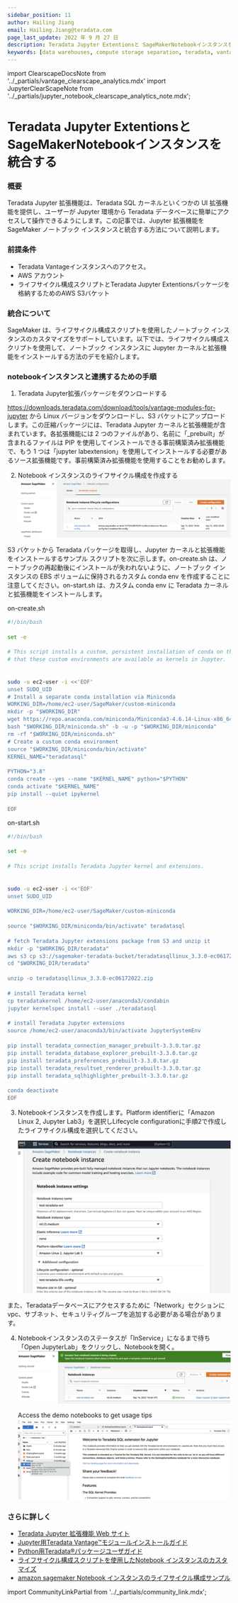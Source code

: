 ```yaml
---
sidebar_position: 11
author: Hailing Jiang
email: Hailing.Jiang@teradata.com
page_last_update: 2022 年 9 月 27 日
description: Teradata Jupyter Extentionsと SageMakerNotebookインスタンスを統合する
keywords: [data warehouses, compute storage separation, teradata, vantage, cloud data platform, business intelligence, enterprise analytics, jupyter, teradatasql, ipython-sql, teradatasqlalchemy]
---
```


import ClearscapeDocsNote from '../_partials/vantage_clearscape_analytics.mdx'
import JupyterClearScapeNote from '../_partials/jupyter_notebook_clearscape_analytics_note.mdx';

# Teradata Jupyter Extentionsと SageMakerNotebookインスタンスを統合する


<JupyterClearScapeNote />

### 概要
Teradata Jupyter 拡張機能は、Teradata SQL カーネルといくつかの UI 拡張機能を提供し、ユーザーが Jupyter 環境から Teradata データベースに簡単にアクセスして操作できるようにします。この記事では、Jupyter 拡張機能を SageMaker ノートブック インスタンスと統合する方法について説明します。

### 前提条件


* Teradata Vantageインスタンスへのアクセス。
  <ClearscapeDocsNote />
* AWS アカウント
* ライフサイクル構成スクリプトとTeradata Jupyter Extentionsパッケージを格納するためのAWS S3バケット

### 統合について

SageMaker は、ライフサイクル構成スクリプトを使用したノートブック インスタンスのカスタマイズをサポートしています。以下では、ライフサイクル構成スクリプトを使用して、ノートブック インスタンスに Jupyter カーネルと拡張機能をインストールする方法のデモを紹介します。

### notebookインスタンスと連携するための手順

1. Teradata Jupyter拡張パッケージをダウンロードする

https://downloads.teradata.com/download/tools/vantage-modules-for-jupyter から Linux バージョンをダウンロードし、S3 バケットにアップロードします。この圧縮パッケージには、Teradata Jupyter カーネルと拡張機能が含まれています。各拡張機能には 2 つのファイルがあり、名前に「_prebuilt」が含まれるファイルは PIP を使用してインストールできる事前構築済み拡張機能で、もう 1 つは「jupyter labextension」を使用してインストールする必要があるソース拡張機能です。事前構築済み拡張機能を使用することをお勧めします。

2. Notebook インスタンスのライフサイクル構成を作成する
![Notebook インスタンスのライフサイクル構成を作成する](../cloud-guides/images/integrate-teradata-jupyter-extensions-with-sagemaker/sagemaker.notebook.create.lifecycle.config.png)

S3 バケットから Teradata パッケージを取得し、Jupyter カーネルと拡張機能をインストールするサンプル スクリプトを次に示します。on-create.sh は、ノートブックの再起動後にインストールが失われないように、ノートブック インスタンスの EBS ボリュームに保持されるカスタム conda env を作成することに注意してください。on-start.sh は、カスタム conda env に Teradata カーネルと拡張機能をインストールします。

on-create.sh

``` bash , role="content-editable
#!/bin/bash

set -e

# This script installs a custom, persistent installation of conda on the Notebook Instance's EBS volume, and ensures
# that these custom environments are available as kernels in Jupyter.
 

sudo -u ec2-user -i <<'EOF'
unset SUDO_UID
# Install a separate conda installation via Miniconda
WORKING_DIR=/home/ec2-user/SageMaker/custom-miniconda
mkdir -p "$WORKING_DIR"
wget https://repo.anaconda.com/miniconda/Miniconda3-4.6.14-Linux-x86_64.sh -O "$WORKING_DIR/miniconda.sh"
bash "$WORKING_DIR/miniconda.sh" -b -u -p "$WORKING_DIR/miniconda"
rm -rf "$WORKING_DIR/miniconda.sh"
# Create a custom conda environment
source "$WORKING_DIR/miniconda/bin/activate"
KERNEL_NAME="teradatasql"

PYTHON="3.8"
conda create --yes --name "$KERNEL_NAME" python="$PYTHON"
conda activate "$KERNEL_NAME"
pip install --quiet ipykernel

EOF
```


on-start.sh

``` bash , role="content-editable"
#!/bin/bash

set -e

# This script installs Teradata Jupyter kernel and extensions.
 

sudo -u ec2-user -i <<'EOF'
unset SUDO_UID

WORKING_DIR=/home/ec2-user/SageMaker/custom-miniconda

source "$WORKING_DIR/miniconda/bin/activate" teradatasql

# fetch Teradata Jupyter extensions package from S3 and unzip it
mkdir -p "$WORKING_DIR/teradata"
aws s3 cp s3://sagemaker-teradata-bucket/teradatasqllinux_3.3.0-ec06172022.zip "$WORKING_DIR/teradata"
cd "$WORKING_DIR/teradata"

unzip -o teradatasqllinux_3.3.0-ec06172022.zip

# install Teradata kernel
cp teradatakernel /home/ec2-user/anaconda3/condabin
jupyter kernelspec install --user ./teradatasql

# install Teradata Jupyter extensions
source /home/ec2-user/anaconda3/bin/activate JupyterSystemEnv

pip install teradata_connection_manager_prebuilt-3.3.0.tar.gz
pip install teradata_database_explorer_prebuilt-3.3.0.tar.gz
pip install teradata_preferences_prebuilt-3.3.0.tar.gz
pip install teradata_resultset_renderer_prebuilt-3.3.0.tar.gz
pip install teradata_sqlhighlighter_prebuilt-3.3.0.tar.gz

conda deactivate
EOF
```

3. Notebookインスタンスを作成します。Platform identifierに「Amazon Linux 2, Jupyter Lab3」を選択しLifecycle configurationに手順2で作成したライフサイクル構成を選択してください。

    ![Notebookインスタンスを作成する](../cloud-guides/images/integrate-teradata-jupyter-extensions-with-sagemaker/sagemaker.notebook.create.notebook.instance.png)

また、Teradataデータベースにアクセスするために「Network」セクションにvpc、サブネット、セキュリティグループを追加する必要がある場合があります。

4. Notebookインスタンスのステータスが「InService」になるまで待ち「Open JupyterLab」をクリックし、Notebookを開く。
    ![Notebookを開く](../cloud-guides/images/integrate-teradata-jupyter-extensions-with-sagemaker/sagemaker.notebook.notebook.inservice.png)


    Access the demo notebooks to get usage tips
    ![access demo notebooks](../cloud-guides/images/integrate-teradata-jupyter-extensions-with-sagemaker/sagemaker.notebook.start.png)


### さらに詳しく
* [ Teradata Jupyter 拡張機能 Web サイト](https://teradata.github.io/jupyterextensions)
* [ Jupyter用Teradata Vantage™モジュールインストールガイド](https://docs.teradata.com/r/KQLs1kPXZ02rGWaS9Ktoww/root)
* [ Python用Teradata®パッケージユーザガイド](https://docs.teradata.com/r/1YKutX2ODdO9ppo_fnguTA/root)
* [ ライフサイクル構成スクリプトを使用したNotebook インスタンスのカスタマイズ](https://docs.aws.amazon.com/sagemaker/latest/dg/notebook-lifecycle-config.html)
* [ amazon sagemaker Notebook インスタンスのライフサイクル構成サンプル](https://github.com/aws-samples/amazon-sagemaker-notebook-instance-lifecycle-config-samples/blob/master/scripts/persistent-conda-ebs/on-create.sh)

import CommunityLinkPartial from '../_partials/community_link.mdx';

<CommunityLinkPartial />
